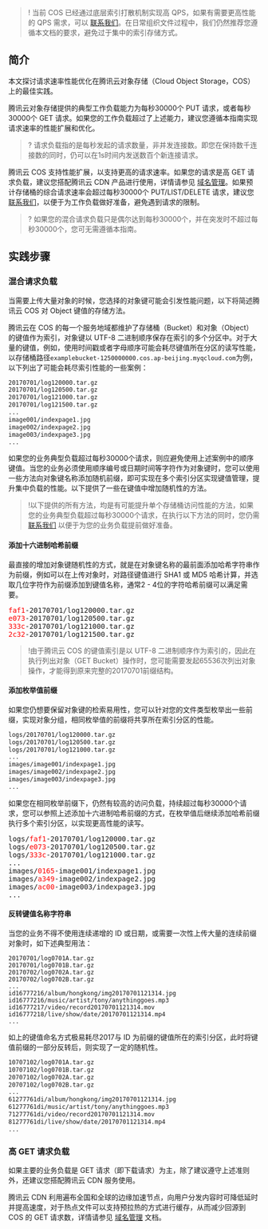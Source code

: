 >!
>当前 COS 已经通过底层索引打散机制实现高 QPS，如果有需要更高性能的 QPS 需求，可以 [联系我们](https://cloud.tencent.com/document/product/436/37708)。在日常组织文件过程中，我们仍然推荐您遵循本文档的要求，避免过于集中的索引存储方式。

## 简介
本文探讨请求速率性能优化在腾讯云对象存储（Cloud Object Storage，COS）上的最佳实践。

腾讯云对象存储提供的典型工作负载能力为每秒30000个 PUT 请求，或者每秒30000个 GET 请求。如果您的工作负载超过了上述能力，建议您遵循本指南实现请求速率的性能扩展和优化。

>? 请求负载指的是每秒发起的请求数量，非并发连接数。即您在保持数千连接数的同时，仍可以在1s时间内发送数百个新连接请求。
>


腾讯云 COS 支持性能扩展，以支持更高的请求速率。如果您的请求是高 GET 请求负载，建议您搭配腾讯云 CDN 产品进行使用，详情请参见 [域名管理](https://cloud.tencent.com/document/product/436/18424)。如果预计存储桶的综合请求速率会超过每秒30000个 PUT/LIST/DELETE 请求，建议您 [联系我们](https://cloud.tencent.com/document/product/282/1558)，以便于为工作负载做好准备，避免遇到请求的限制。

>? 如果您的混合请求负载只是偶尔达到每秒30000个，并在突发时不超过每秒30000个，您可无需遵循本指南。
>

## 实践步骤
### 混合请求负载

当需要上传大量对象的时候，您选择的对象键可能会引发性能问题，以下将简述腾讯云 COS 对 Object 键值的存储方法。

腾讯云在  COS 的每一个服务地域都维护了存储桶（Bucket）和对象（Object）的键值作为索引，对象键以 UTF-8 二进制顺序保存在索引的多个分区中。对于大量的键值，例如，使用时间戳或者字母顺序可能会耗尽键值所在分区的读写性能，以存储桶路径`examplebucket-1250000000.cos.ap-beijing.myqcloud.com`为例，以下列出了可能会耗尽索引性能的一些案例：

```bash
20170701/log120000.tar.gz
20170701/log120500.tar.gz
20170701/log121000.tar.gz
20170701/log121500.tar.gz
...
image001/indexpage1.jpg
image002/indexpage2.jpg
image003/indexpage3.jpg
...
```

如果您的业务典型负载超过每秒30000个请求，则应避免使用上述案例中的顺序键值。当您的业务必须使用顺序编号或日期时间等字符作为对象键时，您可以使用一些方法向对象键名称添加随机前缀，即可实现在多个索引分区实现键值管理，提升集中负载的性能。以下提供了一些在键值中增加随机性的方法。

>!以下提供的所有方法，均是有可能提升单个存储桶访问性能的方法，如果您的业务典型负载超过每秒30000个请求，在执行以下方法的同时，您仍需 [联系我们](https://cloud.tencent.com/document/product/282/1558) 以便于为您的业务负载提前做好准备。

#### 添加十六进制哈希前缀

最直接的增加对象键随机性的方式，就是在对象键名称的最前面添加哈希字符串作为前缀，例如可以在上传对象时，对路径键值进行 SHA1 或 MD5 哈希计算，并选取几位字符作为前缀添加到键值名称，通常2 - 4位的字符哈希前缀可以满足需要。
<pre>
<font color="red">faf1</font>-20170701/log120000.tar.gz
<font color="red">e073</font>-20170701/log120500.tar.gz
<font color="red">333c</font>-20170701/log121000.tar.gz
<font color="red">2c32</font>-20170701/log121500.tar.gz
</pre>

>!由于腾讯云 COS 的键值索引是以 UTF-8 二进制顺序作为索引的，因此在执行列出对象（GET Bucket）操作时，您可能需要发起65536次列出对象操作，才能得到原来完整的20170701前缀结构。

#### 添加枚举值前缀

如果您仍想要保留对象键的检索易用性，您可以针对您的文件类型枚举出一些前缀，实现对象分组，相同枚举值的前缀将共享所在索引分区的性能。

```bash
logs/20170701/log120000.tar.gz
logs/20170701/log120500.tar.gz
logs/20170701/log121000.tar.gz
...
images/image001/indexpage1.jpg
images/image002/indexpage2.jpg
images/image003/indexpage3.jpg
...
```

如果您在相同枚举前缀下，仍然有较高的访问负载，持续超过每秒30000个请求，您可以参照上述添加十六进制哈希前缀的方式，在枚举值后继续添加哈希前缀执行多个索引分区，以实现更高性能的读写。
<pre>
logs/<font color="red">faf1</font>-20170701/log120000.tar.gz
logs/<font color="red">e073</font>-20170701/log120500.tar.gz
logs/<font color="red">333c</font>-20170701/log121000.tar.gz
...
images/<font color="red">0165</font>-image001/indexpage1.jpg
images/<font color="red">a349</font>-image002/indexpage2.jpg
images/<font color="red">ac00</font>-image003/indexpage3.jpg
...
</pre>

#### 反转键值名称字符串

当您的业务不得不使用连续递增的 ID 或日期，或需要一次性上传大量的连续前缀对象时，如下述典型用法：

```shell
20170701/log0701A.tar.gz
20170701/log0701B.tar.gz
20170702/log0702A.tar.gz
20170702/log0702B.tar.gz
...
id16777216/album/hongkong/img20170701121314.jpg
id16777216/music/artist/tony/anythinggoes.mp3
id16777217/video/record20170701121314.mov
id16777218/live/show/date/20170701121314.mp4
...
```

如上的键值命名方式极易耗尽2017与 ID 为前缀的键值所在的索引分区，此时将键值前缀的一部分反转后，则实现了一定的随机性。

```bash
10707102/log0701A.tar.gz
10707102/log0701B.tar.gz
20707102/log0702A.tar.gz
20707102/log0702B.tar.gz
...
61277761di/album/hongkong/img20170701121314.jpg
61277761di/music/artist/tony/anythinggoes.mp3
71277761di/video/record20170701121314.mov
81277761di/live/show/date/20170701121314.mp4
...
```

### 高 GET 请求负载

如果主要的业务负载是 GET 请求（即下载请求）为主，除了建议遵守上述准则外，还建议您搭配腾讯云 CDN 服务使用。

腾讯云 CDN 利用遍布全国和全球的边缘加速节点，向用户分发内容时可降低延时并提高速度，对于热点文件可以支持预拉热的方式进行缓存，从而减少回源到 COS 的 GET 请求数，详情请参见 [域名管理](https://cloud.tencent.com/document/product/436/18424) 文档。
